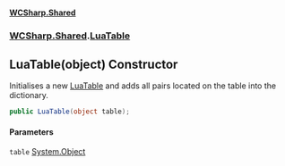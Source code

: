 #### [WCSharp.Shared](index.md 'index')
### [WCSharp.Shared](WCSharp.Shared.md 'WCSharp.Shared').[LuaTable](WCSharp.Shared.LuaTable.md 'WCSharp.Shared.LuaTable')

## LuaTable(object) Constructor

Initialises a new [LuaTable](WCSharp.Shared.LuaTable.md 'WCSharp.Shared.LuaTable') and adds all pairs located on the table into the dictionary.

```csharp
public LuaTable(object table);
```
#### Parameters

<a name='WCSharp.Shared.LuaTable.LuaTable(object).table'></a>

`table` [System.Object](https://docs.microsoft.com/en-us/dotnet/api/System.Object 'System.Object')